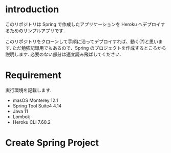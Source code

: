 # introduction

このリポジトリは Spring で作成したアプリケーションを Heroku へデプロイするためのサンプルアプリです.

このリポジトリをクローンして手順に沿ってデプロイすれば、動く(?)と思います. ただ勉強記録用でもあるので、Spring のプロジェクトを作成するところから説明します. 必要のない部分は適宜読み飛ばしてください.

# Requirement

実行環境を記載します.

- masOS Monterey 12.1
- Spring Tool Suite4 4.14
- Java 11
- Lombok
- Heroku CLI 7.60.2

# Create Spring Project
